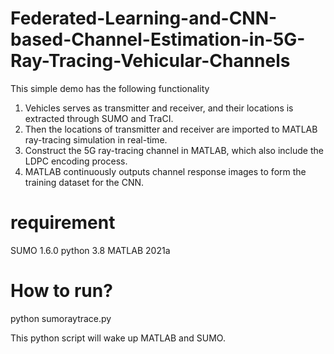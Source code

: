 # Federated-Learning-and-CNN-based-Channel-Estimation-in-5G-Ray-Tracing-Vehicular-Channels
This simple demo has the following functionality
1. Vehicles serves as transmitter and receiver, and their locations is extracted through SUMO and TraCI.
2. Then the locations of transmitter and receiver are imported to MATLAB ray-tracing simulation in real-time.
3. Construct the 5G ray-tracing channel in MATLAB, which also include the LDPC encoding process.
4. MATLAB continuously outputs channel response images to form the training dataset for the CNN.

# requirement

SUMO 1.6.0
python 3.8
MATLAB 2021a

# How to run?
python sumoraytrace.py

This python script will wake up MATLAB and SUMO.
